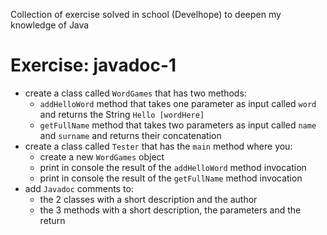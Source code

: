 Collection of exercise solved in school (Develhope) to deepen my knowledge of Java

# Exercise: javadoc-1
* create a class called `WordGames` that has two methods:
  * `addHelloWord` method that takes one parameter as input called `word` and returns the String `Hello [wordHere]`
  * `getFullName` method that takes two parameters as input called `name` and `surname` and returns their concatenation
* create a class called `Tester` that has the `main` method where you:
  * create a new `WordGames` object
  * print in console the result of the `addHelloWord` method invocation
  * print in console the result of the `getFullName` method invocation
* add `Javadoc` comments to:
  * the 2 classes with a short description and the author
  * the 3 methods with a short description, the parameters and the return
